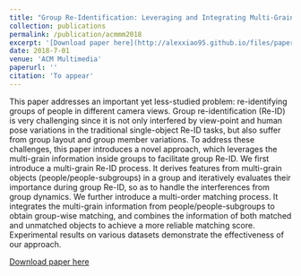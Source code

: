```yaml
---
title: "Group Re-Identification: Leveraging and Integrating Multi-Grain Information"
collection: publications
permalink: /publication/acmmm2018
excerpt: '[Download paper here](http://alexxiao95.github.io/files/paper_acmmm.pdf)'
date: 2018-7-01
venue: 'ACM Multimedia'
paperurl: ''
citation: 'To appear'
---
```


This paper addresses an important yet less-studied problem: re-identifying groups of people in different camera views. Group re-identification (Re-ID) is very challenging since it is not only interfered by view-point and human pose variations in the traditional single-object Re-ID tasks, but also suffer from group layout and group member variations. To address these challenges, this paper introduces a novel approach, which leverages the multi-grain information inside groups to facilitate group Re-ID. We first introduce a multi-grain Re-ID process. It derives features from multi-grain objects (people/people-subgroups) in a group and iteratively evaluates their importance during group Re-ID, so as to handle the interferences from group dynamics. We further introduce a multi-order matching process. It integrates the multi-grain information from people/people-subgroups to obtain group-wise matching, and combines the information of both matched and unmatched objects to achieve a more reliable matching score. Experimental results on various datasets demonstrate the effectiveness of our approach.

[Download paper here](http://alexxiao95.github.io/files/paper_acmmm.pdf)